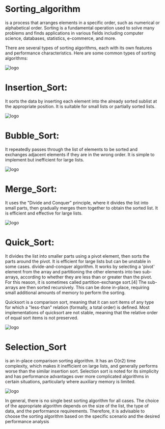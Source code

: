 # Sorting_algorithm
 is a process that arranges elements in a specific order, such as numerical or alphabetical order. Sorting is a fundamental operation used to solve many problems and finds applications in various fields including computer science, databases, statistics, e-commerce, and more.

There are several types of sorting algorithms, each with its own features and performance characteristics. Here are some common types of sorting algorithms:



![logo](https://s3.amazonaws.com/intranet-projects-files/holbertonschool-low_level_programming/248/willy-wonka.png)




# Insertion_Sort: 
It sorts the data by inserting each element into the already sorted sublist at the appropriate position. It is suitable for small lists or partially sorted lists.


![logo](https://upload.wikimedia.org/wikipedia/commons/4/42/Insertion_sort.gif)

# Bubble_Sort:
 It repeatedly passes through the list of elements to be sorted and exchanges adjacent elements if they are in the wrong order. It is simple to implement but inefficient for large lists.

 ![logo](https://upload.wikimedia.org/wikipedia/commons/c/c8/Bubble-sort-example-300px.gif)



# Merge_Sort: 
It uses the "Divide and Conquer" principle, where it divides the list into small parts, then gradually merges them together to obtain the sorted list. It is efficient and effective for large lists.

![logo](https://upload.wikimedia.org/wikipedia/commons/thumb/c/cc/Merge-sort-example-300px.gif/220px-Merge-sort-example-300px.gif)

# Quick_Sort:
 It divides the list into smaller parts using a pivot element, then sorts the parts around the pivot. It is efficient for large lists but can be unstable in some cases. divide-and-conquer algorithm. It works by selecting a 'pivot' element from the array and partitioning the other elements into two sub-arrays, according to whether they are less than or greater than the pivot. For this reason, it is sometimes called partition-exchange sort.[4] The sub-arrays are then sorted recursively. This can be done in-place, requiring small additional amounts of memory to perform the sorting.

Quicksort is a comparison sort, meaning that it can sort items of any type for which a "less-than" relation (formally, a total order) is defined. Most implementations of quicksort are not stable, meaning that the relative order of equal sort items is not preserved.

![logo](https://upload.wikimedia.org/wikipedia/commons/thumb/6/6a/Sorting_quicksort_anim.gif/220px-Sorting_quicksort_anim.gif)
 


# Selection_Sort
 is an in-place comparison sorting algorithm. It has an O(n2) time complexity, which makes it inefficient on large lists, and generally performs worse than the similar insertion sort. Selection sort is noted for its simplicity and has performance advantages over more complicated algorithms in certain situations, particularly where auxiliary memory is limited.

![logo](https://upload.wikimedia.org/wikipedia/commons/9/94/Selection-Sort-Animation.gif)


In general, there is no single best sorting algorithm for all cases. The choice of the appropriate algorithm depends on the size of the list, the type of data, and the performance requirements. Therefore, it is advisable to choose the sorting algorithm based on the specific scenario and the desired performance analysis